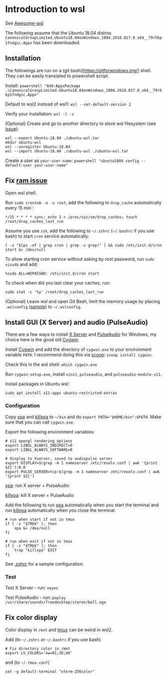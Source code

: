# Introduction to wsl
See [Awesome-wsl](https://github.com/sirredbeard/Awesome-WSL)

The following assume that the Ubuntu 18.04 distros `CanonicalGroupLimited.Ubuntu18.04onWindows_1804.2018.817.0_x64__79rhkp1fndgsc.Appx` has been downloaded.

## Installation
The followings are run on a (git bash)[https://gitforwindows.org/] shell. They can be easily translated to powershell script.

Install: 
`powershell "Add-AppxPackage .\CanonicalGroupLimited.Ubuntu18.04onWindows_1804.2018.817.0_x64__79rhkp1fndgsc.Appx"`

Default to wsl2 instead of wsl1:
`wsl --set-default-version 2`

Verify your installation:
`wsl -l -v`

(Optional) Create and go to another directory to store wsl filesystem (see [issue](https://github.com/MicrosoftDocs/WSL/issues/412)):
```
wsl --export Ubuntu-18.04 ./ubuntu-wsl.tar
mkdir ubuntu-wsl
wsl --unregister Ubuntu-18.04
wsl --import Ubuntu-18.04 ./ubuntu-wsl ./ubuntu-wsl.tar
```

Create a user as `your-user-name`:
`powershell "ubuntu1804 config --default-user your-user-name"`


## Fix [ram issue](https://github.com/microsoft/WSL/issues/4166)
Open wsl shell.

Run `sudo crontab -e -u root`, add the following to `drop_cache` automatically every 15 min`:
```
*/15 * * * * sync; echo 3 > /proc/sys/vm/drop_caches; touch /root/drop_caches_last_run
```

Assume you use `zsh`, add the following to `~/.zshrc` (`~/.bashrc` if you use bash) to start `cron` service automatically:
```
[ -z "$(ps -ef | grep cron | grep -v grep)" ] && sudo /etc/init.d/cron start &> /dev/null
```

To allow starting cron service without asking by root password, run `sudo visudo` and add:
```
%sudo ALL=NOPASSWD: /etc/init.d/cron start
```

To check when did you last clear your caches, run:
```
sudo stat -c '%y' /root/drop_caches_last_run
```

(Optional) Leave wsl and open Git Bash, limit the memory usage by placing `.wslconfig` ([sample](dotfiles/.wslconfig)) to `~/.wslconfig`.

## Install GUI (X Server) and audio (PulseAudio)
There are a few ways to install [X Server](https://www.x.org/wiki/) and [PulseAudio](https://www.freedesktop.org/wiki/Software/PulseAudio/) for Windows, my choice here is the good old [Cygwin](https://www.cygwin.com/).

Install [Cygwin](https://www.cygwin.com/) and add the directory of `cygwin.exe` to your environment variable `PATH`. I recommend doing this via [scoop](https://scoop.sh/): `scoop install cygwin`.

Check this in the wsl shell: `which cygwin.exe`

Run `cygwin-setup.exe`, install `xinit`, `pulseaudio`, and `pulseaudio-module-x11`. 

Install packages in Ubuntu wsl:
```
sudo apt install x11-apps ubuntu-restricted-extras
```

### Configuration
Copy [xpa](bin/xpa) and [killxpa](bin/killxpa) to `~/bin` and do `export PATH="$HOME/bin":$PATH`. Make sure that you can call `cygwin.exe`.

Export the following environment variables:
```
# x11 opengl rendering options
export LIBGL_ALWAYS_INDIRECT=0
export LIBGL_ALWAYS_SOFTWARE=0

# display to Xserver, sound to audiopulse server
export DISPLAY=$(grep -m 1 nameserver /etc/resolv.conf | awk '{print $2}'):0.0
export PULSE_SERVER=tcp:$(grep -m 1 nameserver /etc/resolv.conf | awk '{print $2}')
```

[xpa](bin/xpa): run X server + PulseAudio 

[killxpa](bin/killxpa): kill X server + PulseAudio 


Add the following to run [xpa](bin/xpa) automatically when you start the terminal and run [killxpa](bin/killxpa) automatically when you close the terminal.

```
# run when start if not in tmux
if [ -z "$TMUX" ]; then
    xpa &> /dev/null
fi

# run when exit if not in tmux
if [ -z "$TMUX" ]; then
    trap "killxpa" EXIT
fi
```

See [.zshrc](dotfiles/.zshrc) for a sample configuration.

### Test
Test X Server - run: `xeyes`

Test PulseAudio - run: `paplay /usr/share/sounds/freedesktop/stereo/bell.oga`

## Fix color display
Color display in `/mnt` and [tmux](https://github.com/tmux/tmux/wiki) can be weird in wsl2.

Add (to `~/.zshrc` or `~/.bashrc` if you use bash)
```
# Fix directory color in /mnt
export LS_COLORS='ow=01;36;40'

```

and (to `~/.tmux.conf`)
```
set -g default-terminal "xterm-256color"
```
